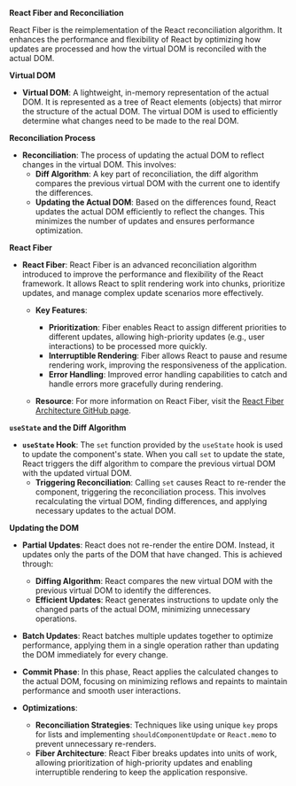**React Fiber and Reconciliation**

React Fiber is the reimplementation of the React reconciliation algorithm. It enhances the performance and flexibility of React by optimizing how updates are processed and how the virtual DOM is reconciled with the actual DOM.

**Virtual DOM**

- **Virtual DOM**: A lightweight, in-memory representation of the actual DOM. It is represented as a tree of React elements (objects) that mirror the structure of the actual DOM. The virtual DOM is used to efficiently determine what changes need to be made to the real DOM.

**Reconciliation Process**

- **Reconciliation**: The process of updating the actual DOM to reflect changes in the virtual DOM. This involves:
  - **Diff Algorithm**: A key part of reconciliation, the diff algorithm compares the previous virtual DOM with the current one to identify the differences.
  - **Updating the Actual DOM**: Based on the differences found, React updates the actual DOM efficiently to reflect the changes. This minimizes the number of updates and ensures performance optimization.

**React Fiber**

- **React Fiber**: React Fiber is an advanced reconciliation algorithm introduced to improve the performance and flexibility of the React framework. It allows React to split rendering work into chunks, prioritize updates, and manage complex update scenarios more effectively.

  - **Key Features**:

    - **Prioritization**: Fiber enables React to assign different priorities to different updates, allowing high-priority updates (e.g., user interactions) to be processed more quickly.
    - **Interruptible Rendering**: Fiber allows React to pause and resume rendering work, improving the responsiveness of the application.
    - **Error Handling**: Improved error handling capabilities to catch and handle errors more gracefully during rendering.

  - **Resource**: For more information on React Fiber, visit the [React Fiber Architecture GitHub page](https://github.com/acdlite/react-fiber-architecture).

**`useState` and the Diff Algorithm**

- **`useState` Hook**: The `set` function provided by the `useState` hook is used to update the component's state. When you call `set` to update the state, React triggers the diff algorithm to compare the previous virtual DOM with the updated virtual DOM.
  - **Triggering Reconciliation**: Calling `set` causes React to re-render the component, triggering the reconciliation process. This involves recalculating the virtual DOM, finding differences, and applying necessary updates to the actual DOM.

**Updating the DOM**

- **Partial Updates**: React does not re-render the entire DOM. Instead, it updates only the parts of the DOM that have changed. This is achieved through:

  - **Diffing Algorithm**: React compares the new virtual DOM with the previous virtual DOM to identify the differences.
  - **Efficient Updates**: React generates instructions to update only the changed parts of the actual DOM, minimizing unnecessary operations.

- **Batch Updates**: React batches multiple updates together to optimize performance, applying them in a single operation rather than updating the DOM immediately for every change.

- **Commit Phase**: In this phase, React applies the calculated changes to the actual DOM, focusing on minimizing reflows and repaints to maintain performance and smooth user interactions.

- **Optimizations**:
  - **Reconciliation Strategies**: Techniques like using unique `key` props for lists and implementing `shouldComponentUpdate` or `React.memo` to prevent unnecessary re-renders.
  - **Fiber Architecture**: React Fiber breaks updates into units of work, allowing prioritization of high-priority updates and enabling interruptible rendering to keep the application responsive.
